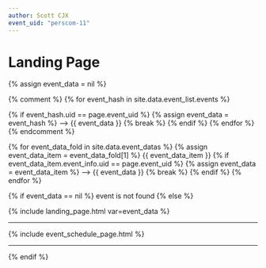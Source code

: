 ```yaml
---
author: Scott CJX
event_uid: "perscom-11"
---
```


# Landing Page

{% assign event_data = nil %}

{% comment %}
{% for event_hash in site.data.event_list.events %}

  {% if event_hash.uid == page.event_uid %}
    {% assign event_data = event_hash %}
    --> {{ event_data }}
    {% break %}
  {% endif %}
{% endfor %}
{% endcomment %}

{% for event_data_fold in site.data.event_datas %}
  {% assign event_data_item = event_data_fold[1] %}
  {{ event_data_item }}
  {% if event_data_item.event_info.uid == page.event_uid %}
    {% assign event_data = event_data_item %}
    --> {{ event_data }}
    {% break %}
  {% endif %}
{% endfor %}  

{% if event_data == nil %}
  event is not found
{% else %}

{% include landing_page.html var=event_data %}

<hr>

{% include event_schedule_page.html %}

<hr>

{% endif %}
